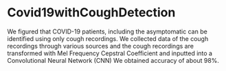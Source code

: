 # Covid19withCoughDetection
We figured that COVID-19 patients, including the asymptomatic can be identified using only cough recordings. We collected data of the cough recordings through various sources and the cough recordings are transformed with Mel Frequency Cepstral Coefficient and inputted into a Convolutional Neural Network (CNN)  We obtained accuracy of about 98%.
